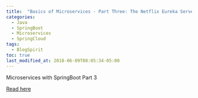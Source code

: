 ```yaml
---
title:  "Basics of Microservices - Part Three: The Netflix Eureka Server"
categories:
  - Java
  - SpringBoot
  - Microservices
  - SpringCloud
tags:
  - BlogSpirit
toc: true
last_modified_at: 2018-06-09T08:05:34-05:00
---
```


Microservices with SpringBoot Part 3

[Read here](http://nicolasduminil.blogspirit.com/archive/2018/06/08/basic-of-microservices-part-3-3106892.html)

